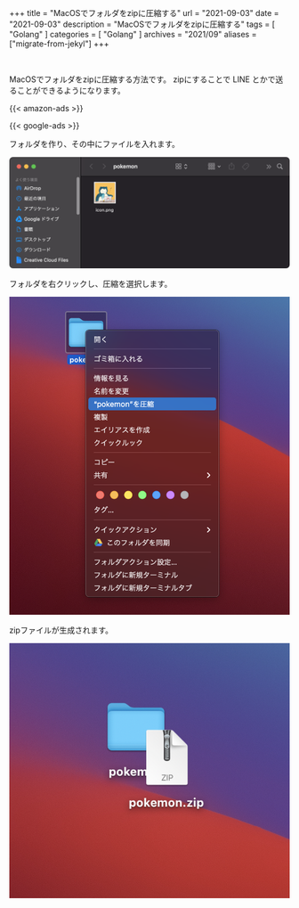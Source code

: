 +++
title =  "MacOSでフォルダをzipに圧縮する"
url = "2021-09-03"
date = "2021-09-03"
description = "MacOSでフォルダをzipに圧縮する"
tags = [
  "Golang"
]
categories = [
  "Golang"
]
archives = "2021/09"
aliases = ["migrate-from-jekyl"]
+++


<br>

MacOSでフォルダをzipに圧縮する方法です。
zipにすることで LINE とかで送ることができるようになります。

<!-- Amazon Ads -->
{{< amazon-ads >}}

<!-- Google Ads -->
{{< google-ads >}}

フォルダを作り、その中にファイルを入れます。

![Image](1.png)

フォルダを右クリックし、圧縮を選択します。

![Image](2.png)

zipファイルが生成されます。

![Image](3.png)
